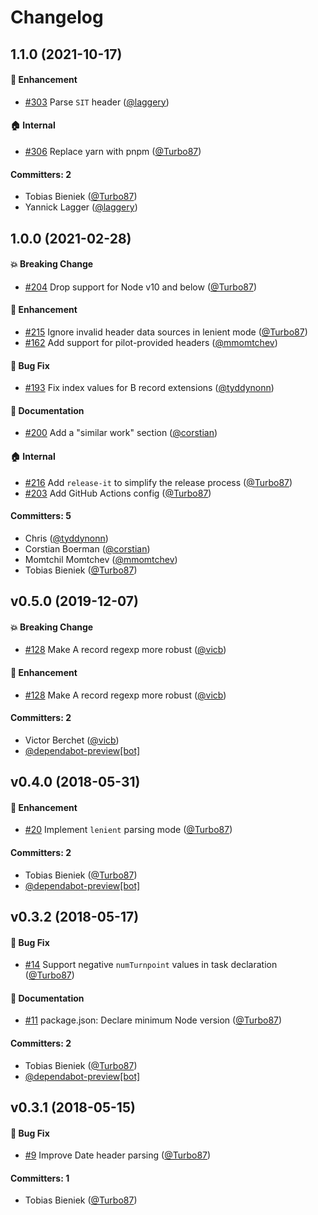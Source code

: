 # Changelog


## 1.1.0 (2021-10-17)

#### :rocket: Enhancement
* [#303](https://github.com/Turbo87/igc-parser/pull/303) Parse `SIT` header ([@laggery](https://github.com/laggery))

#### :house: Internal
* [#306](https://github.com/Turbo87/igc-parser/pull/306) Replace yarn with pnpm ([@Turbo87](https://github.com/Turbo87))

#### Committers: 2
- Tobias Bieniek ([@Turbo87](https://github.com/Turbo87))
- Yannick Lagger ([@laggery](https://github.com/laggery))

## 1.0.0 (2021-02-28)

#### :boom: Breaking Change
* [#204](https://github.com/Turbo87/igc-parser/pull/204) Drop support for Node v10 and below ([@Turbo87](https://github.com/Turbo87))

#### :rocket: Enhancement
* [#215](https://github.com/Turbo87/igc-parser/pull/215) Ignore invalid header data sources in lenient mode ([@Turbo87](https://github.com/Turbo87))
* [#162](https://github.com/Turbo87/igc-parser/pull/162) Add support for pilot-provided headers ([@mmomtchev](https://github.com/mmomtchev))

#### :bug: Bug Fix
* [#193](https://github.com/Turbo87/igc-parser/pull/193) Fix index values for B record extensions ([@tyddynonn](https://github.com/tyddynonn))

#### :memo: Documentation
* [#200](https://github.com/Turbo87/igc-parser/pull/200) Add a "similar work" section ([@corstian](https://github.com/corstian))

#### :house: Internal
* [#216](https://github.com/Turbo87/igc-parser/pull/216) Add `release-it` to simplify the release process ([@Turbo87](https://github.com/Turbo87))
* [#203](https://github.com/Turbo87/igc-parser/pull/203) Add GitHub Actions config ([@Turbo87](https://github.com/Turbo87))

#### Committers: 5
- Chris ([@tyddynonn](https://github.com/tyddynonn))
- Corstian Boerman ([@corstian](https://github.com/corstian))
- Momtchil Momtchev ([@mmomtchev](https://github.com/mmomtchev))
- Tobias Bieniek ([@Turbo87](https://github.com/Turbo87))

## v0.5.0 (2019-12-07)

#### :boom: Breaking Change
* [#128](https://github.com/Turbo87/igc-parser/pull/128) Make A record regexp more robust ([@vicb](https://github.com/vicb))

#### :rocket: Enhancement
* [#128](https://github.com/Turbo87/igc-parser/pull/128) Make A record regexp more robust ([@vicb](https://github.com/vicb))

#### Committers: 2
- Victor Berchet ([@vicb](https://github.com/vicb))
- [@dependabot-preview[bot]](https://github.com/apps/dependabot-preview)


## v0.4.0 (2018-05-31)

#### :rocket: Enhancement
* [#20](https://github.com/Turbo87/igc-parser/pull/20) Implement `lenient` parsing mode ([@Turbo87](https://github.com/Turbo87))

#### Committers: 2
- Tobias Bieniek ([@Turbo87](https://github.com/Turbo87))
- [@dependabot-preview[bot]](https://github.com/apps/dependabot-preview)


## v0.3.2 (2018-05-17)

#### :bug: Bug Fix
* [#14](https://github.com/Turbo87/igc-parser/pull/14) Support negative `numTurnpoint` values in task declaration ([@Turbo87](https://github.com/Turbo87))

#### :memo: Documentation
* [#11](https://github.com/Turbo87/igc-parser/pull/11) package.json: Declare minimum Node version ([@Turbo87](https://github.com/Turbo87))

#### Committers: 2
- Tobias Bieniek ([@Turbo87](https://github.com/Turbo87))
- [@dependabot-preview[bot]](https://github.com/apps/dependabot-preview)


## v0.3.1 (2018-05-15)

#### :bug: Bug Fix
* [#9](https://github.com/Turbo87/igc-parser/pull/9) Improve Date header parsing ([@Turbo87](https://github.com/Turbo87))

#### Committers: 1
- Tobias Bieniek ([@Turbo87](https://github.com/Turbo87))
